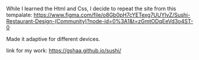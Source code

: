 While I learned the Html and Css, I decide to repeat the site from this tempalate:
https://www.figma.com/file/o8Gb0pH7cYETexg7UUYIvZ/Sushi-Restaurant-Design-(Community)?node-id=0%3A1&t=zGmtODqEeVd3o4ST-0

Made it adaptive for different devices.

link for my work:
https://gshaa.github.io/sushi/
